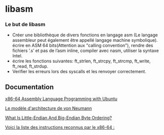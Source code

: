 # libasm

### Le but de libasm

- Créer une bibliothèque de divers fonctions en langage asm (Le langage assembleur peut également être appellé langage machine symbolique).  écrire en ASM 64 bits(Attention aux "calling convention"), rendre des fichiers ’.s’ et pas de l’asm inline, compiler avec nasm, utiliser la syntaxe Intel.
- écrire les fonctions suivantes: ft_strlen, ft_strcpy, ft_strcmp, ft_write, ft_read, ft_strdup.
- Verifier les erreurs lors des syscalls et les renvoyer correctement.

## Documentation

[x86-64 Assembly Language Programming with Ubuntu](https://github.com/raphifou15/libasm/blob/main/assembly64.pdf)

[Le modèle d'architecture de von Neumann](https://interstices.info/le-modele-darchitecture-de-von-neumann/)

[What Is Little-Endian And Big-Endian Byte Ordering?](https://www.section.io/engineering-education/what-is-little-endian-and-big-endian/#:~:text=Specifically%2C%20little%2Dendian%20is%20when,first%20(the%2012%20part).)

[Voici la liste des instructions reconnus par le x86-64 :](https://www.gladir.com/CODER/ASM8086/x86-64.htm)
